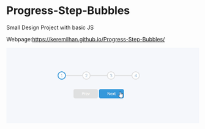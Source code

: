 # Progress-Step-Bubbles
Small Design Project with basic JS

Webpage:https://keremilhan.github.io/Progress-Step-Bubbles/

![Progress Steps](https://github.com/keremilhan/Progress-Step-Bubbles/blob/main/progress-steps.gif)
